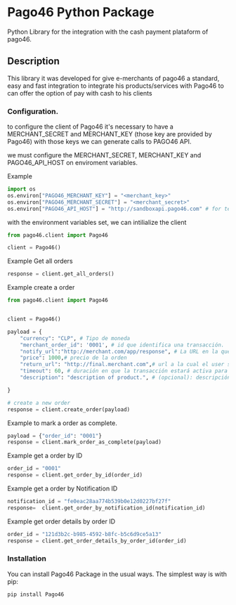 # Pago46 Python Package

Python Library for the integration with the cash payment plataform of pago46.

## Description

This library it was developed for give e-merchants of pago46 a standard, easy and fast integration to integrate his products/services with Pago46 to can offer the option of pay with cash to his clients


### Configuration.

to configure the client of Pago46 it's necessary to have a MERCHANT_SECRET and MERCHANT_KEY (those key are provided by Pago46)
with those keys we can generate calls to PAGO46 API.

we must configure the MERCHANT_SECRET, MERCHANT_KEY and PAGO46_API_HOST on enviroment variables.

Example
```python
import os
os.environ["PAGO46_MERCHANT_KEY"] = "<merchant_key>"
os.environ["PAGO46_MERCHANT_SECRET"] = "<merchant_secret>"
os.environ["PAGO46_API_HOST"] = "http://sandboxapi.pago46.com" # for testing  or "https://api.pago46.com" for production
```

with the environment variables set, we can intilialize the client 


```python
from pago46.client import Pago46

client = Pago46()
```
Example Get all orders 
```python
response = client.get_all_orders()
```
Example create a order

```python
from pago46.client import Pago46


client = Pago46()

payload = {
    "currency": "CLP", # Tipo de moneda 
    "merchant_order_id": '0001', # id que identifica una transacción.
    "notify_url":"http://merchant.com/app/response", # La URL en la que pago46 publicara la respuesta al modificarse el estado de la transacción.
    "price": 1000,# precio de la orden
    "return_url": "http://final.merchant.com",# url a la cual el user será redirigido al terminar el proceso.
    "timeout": 60, # duración en que la transacción estará activa para ser pagada en minutos.
    "description": "description of product.", # (opcional): descripción opcional del producto/servicio.

}

# create a new order
response = client.create_order(payload)
```

Example to mark a order as complete.

```python
payload = {"order_id": "0001"}
response = client.mark_order_as_complete(payload)
```
Example get a order by ID

```python
order_id = "0001"
response = client.get_order_by_id(order_id)
```
Example get a order by Notification ID

```python
notification_id = "fe0eac28aa774b539b0e12d0227bf27f"
response=  client.get_order_by_notification_id(notification_id)
```
Example get order details by order ID


```python
order_id = "121d3b2c-b985-4592-b8fc-b5c6d9ce5a13"
response = client.get_order_details_by_order_id(order_id)
```


###  Installation

You can install Pago46 Package in the usual ways. The simplest way is with pip:

```
pip install Pago46
```

